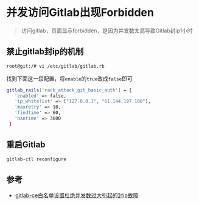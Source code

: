 # 并发访问Gitlab出现Forbidden

> 访问gitlab，页面显示forbidden，是因为并发数太高导致Gitlab封ip1小时

## 禁止gitlab封ip的机制

```bash
root@git:/# vi /etc/gitlab/gitlab.rb
```

找到下面这一段配置，将`enable`的`true`改成`false`即可

```bash
gitlab_rails['rack_attack_git_basic_auth'] = {
   'enabled' => false,
   'ip_whitelist' => ["127.0.0.1", "61.144.197.188"],
   'maxretry' => 10,
   'findtime' => 60,
   'bantime' => 3600
 }
```

## 重启Gitlab

```bash
gitlab-ctl reconfigure
```

## 参考

* [gitlab-ce白名单设置杜绝并发数过大引起的封ip故障](http://www.tuicool.com/articles/eyMfUna)
